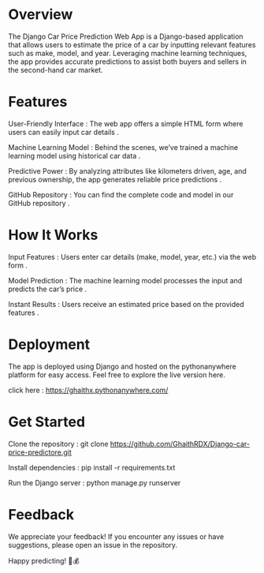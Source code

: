 # Overview

The Django Car Price Prediction Web App is a Django-based application that allows users to estimate the price of a car by inputting relevant features such as make, model, and year. Leveraging machine learning techniques, the app provides accurate predictions to assist both buyers and sellers in the second-hand car market.

# Features

User-Friendly Interface : The web app offers a simple HTML form where users can easily input car details .

Machine Learning Model : Behind the scenes, we’ve trained a machine learning model using historical car data . 

Predictive Power : By analyzing attributes like kilometers driven, age, and previous ownership, the app generates reliable price predictions .

GitHub Repository : You can find the complete code and model in our GitHub repository .

# How It Works

Input Features : Users enter car details (make, model, year, etc.) via the web form .

Model Prediction : The machine learning model processes the input and predicts the car’s price .

Instant Results : Users receive an estimated price based on the provided features .

# Deployment

The app is deployed using Django and hosted on the pythonanywhere platform for easy access. Feel free to explore the live version here.

click here : https://ghaithx.pythonanywhere.com/

# Get Started

Clone the repository : git clone https://github.com/GhaithRDX/Django-car-price-predictore.git

Install dependencies : pip install -r requirements.txt

Run the Django server : python manage.py runserver

# Feedback

We appreciate your feedback! If you encounter any issues or have suggestions, please open an issue in the repository.

Happy predicting! 🚗💰
